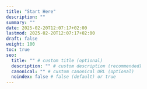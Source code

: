 ```yaml
---
title: "Start Here"
description: ""
summary: ""
date: 2025-02-20T12:07:17+02:00
lastmod: 2025-02-20T12:07:17+02:00
draft: false
weight: 100
toc: true
seo:
  title: "" # custom title (optional)
  description: "" # custom description (recommended)
  canonical: "" # custom canonical URL (optional)
  noindex: false # false (default) or true
---
```

